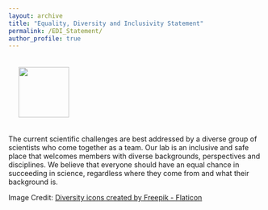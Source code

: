 ```yaml
---
layout: archive
title: "Equality, Diversity and Inclusivity Statement"
permalink: /EDI_Statement/
author_profile: true
---
```



<img align="centre" src="https://hanslmayr.github.io/images/New2team.png" width="100 px" style="padding: 20px">

The current scientific challenges are best addressed by a diverse group of scientists who come together as a team. Our lab is an inclusive and safe place that welcomes members with diverse backgrounds, perspectives and disciplines. We believe that everyone should have an equal chance in succeeding in science, regardless where they come from and what their background is. 

Image Credit: <a href="https://www.flaticon.com/free-icons/diversity" title="diversity icons">Diversity icons created by Freepik - Flaticon</a>
